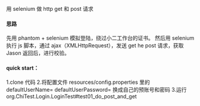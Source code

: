 用 selenium 做 http get 和 post 请求


#### 思路
先用 phantom + selenium 模拟登陆，绕过小二工作台的证书。
然后用 selenium 执行 js 脚本，通过 ajax（XMLHttpRequest），发送 get he post 请求，获取 Jason 返回后，进行校验。




#### quick start：
1.clone 代码
2.将配置文件 resources/config.properties 里的 defaultUserName= defaultUserPassword= 换成自己的预账号和密码
3.运行 org.ChiTest.Login.LoginTest#test01_do_post_and_get